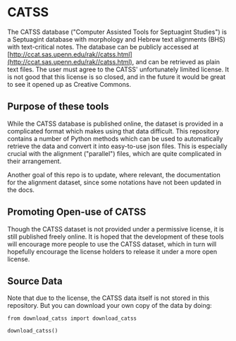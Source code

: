 # CATSS

The CATSS database ("Computer Assisted Tools for Septuagint Studies") is a Septuagint
database with morphology and Hebrew text alignments (BHS) with text-critical notes. The 
database can be publicly accessed at [http://ccat.sas.upenn.edu/rak//catss.html](http://ccat.sas.upenn.edu/rak//catss.html),
and can be retrieved as plain text files. The user must agree to the CATSS' unfortunately
limited license. It is not good that this license is so closed, and in the future it 
would be great to see it opened up as Creative Commons. 

## Purpose of these tools

While the CATSS database is published online, the dataset is provided in a complicated format
which makes using that data difficult. This repository contains a number of Python methods
which can be used to automatically retrieve the data and convert it into easy-to-use json
files. This is especially crucial with the alignment ("parallel") files, which are quite 
complicated in their arrangement.

Another goal of this repo is to update, where relevant, the documentation for the alignment
dataset, since some notations have not been updated in the docs.

## Promoting Open-use of CATSS

Though the CATSS dataset is not provided under a permissive license, it is still published
freely online. It is hoped that the development of these tools will encourage more people 
to use the CATSS dataset, which in turn will hopefully encourage the license holders to release
it under a more open license.

## Source Data

Note that due to the license, the CATSS data itself is not stored in this repository. But you can
download your own copy of the data by doing:

```
from download_catss import download_catss

download_catss()
```
